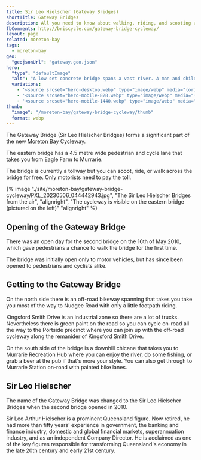 ```yaml
---
title: Sir Leo Hielscher (Gateway Bridges)
shortTitle: Gateway Bridges
description: All you need to know about walking, riding, and scooting across the gateway bridge
fbComments: http://briscycle.com/gateway-bridge-cycleway/
layout: page
related: moreton-bay
tags:
  - moreton-bay
geo:
  "geojsonUrl": "gateway.geo.json"
hero:
  "type": "defaultImage"
  "alt": "A low set concrete bridge spans a vast river. A man and child stand on the jetty."
  variations:
    - '<source srcset="hero-desktop.webp" type="image/webp" media="(orientation: landscape)" width="3353" height="897" />'
    - '<source srcset="hero-mobile-828.webp" type="image/webp" media="(max-width: 414px)" width=828 height=486 />'
    - '<source srcset="hero-mobile-1440.webp" type="image/webp" media="(min-width: 415px)" width=828 height=486 />'
thumb:
  "image": "/moreton-bay/gateway-bridge-cycleway/thumb"
  format: webp
---
```


The Gateway Bridge (Sir Leo Hielscher Bridges) forms a significant part of the new [Moreton Bay Cycleway](/moreton-bay/).

The eastern bridge has a 4.5 metre wide pedestrian and cycle lane that takes you from Eagle Farm to Murrarie.

The bridge is currently a tollway but you can scoot, ride, or walk across the bridge for free. Only motorists need to pay the toll.

{% image "./site/moreton-bay/gateway-bridge-cycleway/PXL_20230506_044442943.jpg", "The Sir Leo Hielscher Bridges from the air", "alignright", "The cycleway is visible on the eastern bridge (pictured on the left)" "alignright" %}

## Opening of the Gateway Bridge

There was an open day for the second bridge on the 16th of May 2010, which gave pedestrians a chance to walk the bridge for the first time.

The bridge was initially open only to motor vehicles, but has since been opened to pedestrians and cyclists alike.

## Getting to the Gateway Bridge

On the north side there is an off-road bikeway spanning that takes you take you most of the way to Nudgee Road with only a little footpath riding.

Kingsford Smith Drive is an industrial zone so there are a lot of trucks. Nevertheless there is green paint on the road so you can cycle on-road all the way to the Portside precinct where you can join up with the off-road cycleway along the remanider of Kingsford Smith Drive.

On the south side of the bridge is a downhill chicane that takes you to Murrarie Recreation Hub where you can enjoy the river, do some fishing, or grab a beer at the pub if that's more your style. You can also get through to Murrarie Station on-road with painted bike lanes.

## Sir Leo Hielscher

The name of the Gateway Bridge was changed to the Sir Leo Hielscher Bridges when the second bridge opened in 2010.

Sir Leo Arthur Hielscher is a prominent Queensland figure. Now retired, he had more than fifty years' experience in government, the banking and finance industry, domestic and global financial markets, superannuation industry, and as an independent Company Director. He is acclaimed as one of the key figures responsible for transforming Queensland's economy in the late 20th century and early 21st century.
